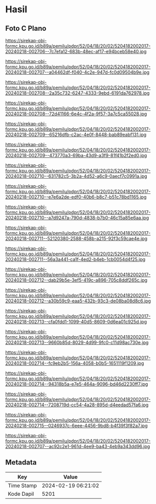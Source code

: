 # Hasil

## Foto C Plano

https://sirekap-obj-formc.kpu.go.id/b89a/pemilu/pdpr/52/04/18/20/02/5204182002017-20240218-002706--7c7efa12-683b-48ec-af17-e94bceb58e40.jpg

https://sirekap-obj-formc.kpu.go.id/b89a/pemilu/pdpr/52/04/18/20/02/5204182002017-20240218-002707--a04462df-f040-4c2e-947d-fc0d09504b9e.jpg

https://sirekap-obj-formc.kpu.go.id/b89a/pemilu/pdpr/52/04/18/20/02/5204182002017-20240218-002708--2a35c732-6247-4333-9ebd-6191da762978.jpg

https://sirekap-obj-formc.kpu.go.id/b89a/pemilu/pdpr/52/04/18/20/02/5204182002017-20240218-002708--72d41166-6e4c-4f2a-9f57-3a7c5ca55028.jpg

https://sirekap-obj-formc.kpu.go.id/b89a/pemilu/pdpr/52/04/18/20/02/5204182002017-20240218-002709--65216dfb-c2ac-4e0f-8448-bab89eabf131.jpg

https://sirekap-obj-formc.kpu.go.id/b89a/pemilu/pdpr/52/04/18/20/02/5204182002017-20240218-002709--473770a3-69ba-43d9-a3f9-81f41b2f2ed0.jpg

https://sirekap-obj-formc.kpu.go.id/b89a/pemilu/pdpr/52/04/18/20/02/5204182002017-20240218-002710--631782c5-3b2a-4d52-a6c9-0aecf7c0991a.jpg

https://sirekap-obj-formc.kpu.go.id/b89a/pemilu/pdpr/52/04/18/20/02/5204182002017-20240218-002710--e7e6a2de-edf0-40b6-b8c7-b51c78bd1165.jpg

https://sirekap-obj-formc.kpu.go.id/b89a/pemilu/pdpr/52/04/18/20/02/5204182002017-20240218-002710--a7d9247a-790d-4838-b7b0-46c15a85e6aa.jpg

https://sirekap-obj-formc.kpu.go.id/b89a/pemilu/pdpr/52/04/18/20/02/5204182002017-20240218-002711--52120380-2588-458b-a215-92f3c59cae4e.jpg

https://sirekap-obj-formc.kpu.go.id/b89a/pemilu/pdpr/52/04/18/20/02/5204182002017-20240218-002711--56a3a441-ca1f-4ed2-b4eb-1cb0054d4f25.jpg

https://sirekap-obj-formc.kpu.go.id/b89a/pemilu/pdpr/52/04/18/20/02/5204182002017-20240218-002712--dab29b5e-3ef5-419c-a896-705c8ddf265c.jpg

https://sirekap-obj-formc.kpu.go.id/b89a/pemilu/pdpr/52/04/18/20/02/5204182002017-20240218-002712--a30b59c9-eaa5-432b-93c3-de08ba08d8c6.jpg

https://sirekap-obj-formc.kpu.go.id/b89a/pemilu/pdpr/52/04/18/20/02/5204182002017-20240218-002713--cfa0fdd1-1099-40d5-8609-0d6ea01c925d.jpg

https://sirekap-obj-formc.kpu.go.id/b89a/pemilu/pdpr/52/04/18/20/02/5204182002017-20240218-002713--9660b85d-8029-4d99-9fc0-c11d98ac730e.jpg

https://sirekap-obj-formc.kpu.go.id/b89a/pemilu/pdpr/52/04/18/20/02/5204182002017-20240218-002714--fc9eb2b5-156a-4058-b0b5-1651119f1209.jpg

https://sirekap-obj-formc.kpu.go.id/b89a/pemilu/pdpr/52/04/18/20/02/5204182002017-20240218-002714--94318b5a-e7e5-464a-9096-bd46d2230ff7.jpg

https://sirekap-obj-formc.kpu.go.id/b89a/pemilu/pdpr/52/04/18/20/02/5204182002017-20240218-002714--7208719d-cc54-4a28-895d-d4eedad57fa6.jpg

https://sirekap-obj-formc.kpu.go.id/b89a/pemilu/pdpr/52/04/18/20/02/5204182002017-20240218-002715--0246937c-6eee-4456-9bd8-b4f39f3f82a7.jpg

https://sirekap-obj-formc.kpu.go.id/b89a/pemilu/pdpr/52/04/18/20/02/5204182002017-20240218-002707--ac92c2e1-961d-4ee9-ba43-4eb9a343dd96.jpg


## Metadata

| Key        | Value               |
| ---------- | ------------------- |
| Time Stamp | 2024-02-19 06:21:02 |
| Kode Dapil | 5201                |



